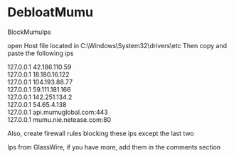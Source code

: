 # DebloatMumu
BlockMumuIps

open Host file located in C:\Windows\System32\drivers\etc
Then copy and paste the following ips

127.0.0.1 42.186.110.59 </br>
127.0.0.1 18.180.16.122 </br>
127.0.0.1 104.193.88.77 </br>
127.0.0.1 59.111.181.166  </br>
127.0.0.1 142.251.134.2 </br>
127.0.0.1 54.65.4.138 </br>
127.0.0.1 api.mumuglobal.com:443 </br>
127.0.0.1 mumu.nie.netease.com:80

Also, create firewall rules blocking these ips except the last two

Ips from GlassWire, if you have more, add them in the comments section
